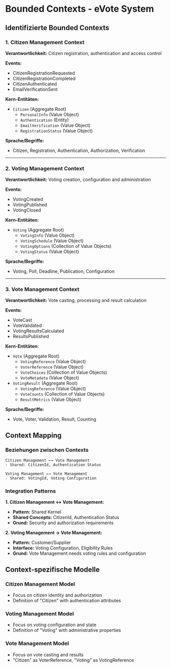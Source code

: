 # Bounded Contexts - eVote System

## Identifizierte Bounded Contexts

### 1. Citizen Management Context
**Verantwortlichkeit:** Citizen registration, authentication and access control

**Events:**
- CitizenRegistrationRequested
- CitizenRegistrationCompleted
- CitizenAuthenticated
- EmailVerificationSent

**Kern-Entitäten:**
- `Citizen` (Aggregate Root)
  - `PersonalInfo` (Value Object)
  - `Authentication` (Entity)
  - `EmailVerification` (Value Object)
  - `RegistrationStatus` (Value Object)

**Sprache/Begriffe:**
- Citizen, Registration, Authentication, Authorization, Verification

---

### 2. Voting Management Context
**Verantwortlichkeit:** Voting creation, configuration and administration

**Events:**
- VotingCreated
- VotingPublished
- VotingClosed

**Kern-Entitäten:**
- `Voting` (Aggregate Root)
  - `VotingInfo` (Value Object)
  - `VotingSchedule` (Value Object)
  - `VotingOptions` (Collection of Value Objects)
  - `VotingStatus` (Value Object)

**Sprache/Begriffe:**
- Voting, Poll, Deadline, Publication, Configuration

---

### 3. Vote Management Context
**Verantwortlichkeit:** Vote casting, processing and result calculation

**Events:**
- VoteCast
- VoteValidated
- VotingResultsCalculated
- ResultsPublished

**Kern-Entitäten:**
- `Vote` (Aggregate Root)
  - `VotingReference` (Value Object)
  - `VoterReference` (Value Object)
  - `VoteChoices` (Collection of Value Objects)
  - `VoteMetadata` (Value Object)
- `VotingResult` (Aggregate Root)
  - `VotingReference` (Value Object)
  - `VoteCounts` (Collection of Value Objects)
  - `ResultMetrics` (Value Object)

**Sprache/Begriffe:**
- Vote, Voter, Validation, Result, Counting

## Context Mapping

### Beziehungen zwischen Contexts

```
Citizen Management ←→ Vote Management
- Shared: CitizenId, Authentication Status

Voting Management ←→ Vote Management  
- Shared: VotingId, Voting Configuration
```

### Integration Patterns

**1. Citizen Management ↔ Vote Management:**
- **Pattern:** Shared Kernel
- **Shared Concepts:** CitizenId, Authentication Status
- **Grund:** Security and authorization requirements

**2. Voting Management → Vote Management:**
- **Pattern:** Customer/Supplier
- **Interface:** Voting Configuration, Eligibility Rules
- **Grund:** Vote Management needs voting rules and configuration

## Context-spezifische Modelle

### Citizen Management Model
- Focus on citizen identity and authorization
- Definition of "Citizen" with authentication attributes

### Voting Management Model  
- Focus on voting configuration and state
- Definition of "Voting" with administrative properties

### Vote Management Model
- Focus on vote casting and results
- "Citizen" as VoterReference, "Voting" as VotingReference